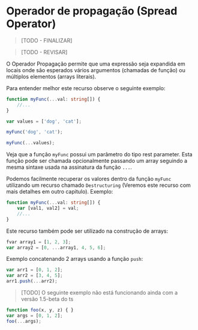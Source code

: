 # Operador de propagação (Spread Operator)

> [TODO - FINALIZAR]

> [TODO - REVISAR]

O Operador Propagação permite que uma expressão seja expandida em locais onde são esperados vários argumentos (chamadas de função) ou múltiplos elementos (arrays literais).

Para entender melhor este recurso observe o seguinte exemplo:

```typescript
function myFunc(...val: string[]) {
    //...
}

var values = ['dog', 'cat'];

myFunc('dog', 'cat');

myFunc(...values);
```

Veja que a função `myFunc` possui um parâmetro do tipo rest parameter. Esta função pode ser chamada opcionalmente passando um array seguindo a mesma sintaxe usada na assinatura da função `...`.

Podemos facilmente recuperar os valores dentro da função `myFunc` utilizando um recurso chamado `Destructuring` (Veremos este recurso com mais detalhes em outro capitulo). Exemplo:


```typescript
function myFunc(...val: string[]) {
    var [val1, val2] = val;
    //...
}
```

Este recurso também pode ser utilizado na construção de arrays:


```typescript
fvar array1 = [1, 2, 3];
var array2 = [0, ...array1, 4, 5, 6];
```

Exemplo concatenando 2 arrays usando a função `push`:


```typescript
var arr1 = [0, 1, 2];
var arr2 = [3, 4, 5];
arr1.push(...arr2);
```

> [TODO] O seguinte exemplo não está funcionando ainda com a versão 1.5-beta do ts
```typescript
function foo(x, y, z) { }
var args = [0, 1, 2];
foo(...args);
```
